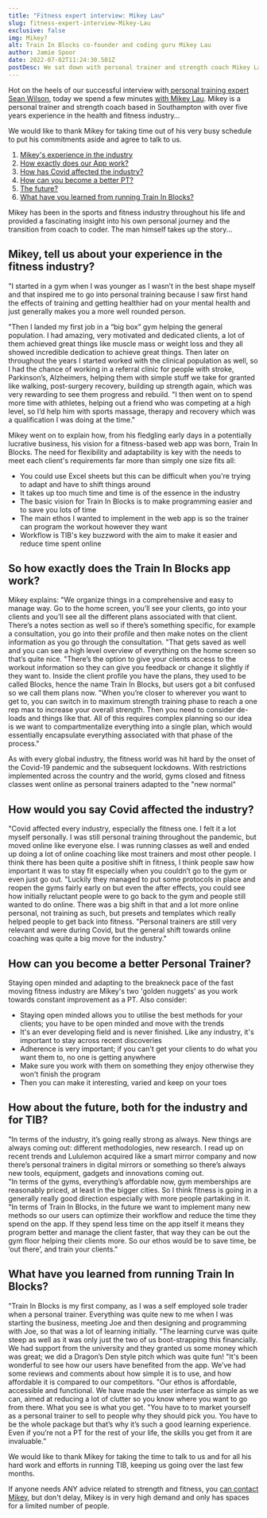 ```yaml
---
title: "Fitness expert interview: Mikey Lau"
slug: fitness-expert-interview-Mikey-Lau
exclusive: false
img: Mikey?
alt: Train In Blocks co-founder and coding guru Mikey Lau
author: Jamie Spoor
date: 2022-07-02T11:24:30.501Z
postDesc: We sat down with personal trainer and strength coach Mikey Lau
---
```

Hot on the heels of our successful interview with[ personal training expert Sean Wilson](https://traininblocks.com/blog/sean-wilson-personal-trainer-interview/), today we spend a few minutes [with Mikey Lau](https://traininblocks.com/blog/meet-the-tib-team-mikey/). Mikey is a personal trainer and strength coach based in Southampton with over five years experience in the health and fitness industry…

We would like to thank Mikey for taking time out of his very busy schedule to put his commitments aside and agree to talk to us. 

1. [Mikey's experience in the industry](<##  Mikey, tell us about your experience in the industry?>)
2. [How exactly does our App work? ](<## So how exactly does our app work?>)
3. [How has Covid affected the industry? ](<## How would you say Covid affected the industry?>)
4. [How can you become a better PT? ](<## How can you become a better PT?>)
5. [The future? ](<## How about the future, both for the industry and for TIB?>)
6. [What have you learned from running Train In Blocks? ](<## What have you learned from running Train In Blocks?>)

Mikey has been in the sports and fitness industry throughout his life and provided a fascinating insight into his own personal journey and the transition from coach to coder. The man himself takes up the story...

## Mikey, tell us about your experience in the fitness industry?

"I started in a gym when I was younger as I wasn’t in the best shape myself and that inspired me to go into personal training because I saw first hand the effects of training and getting healthier had on your mental health and just generally makes you a more well rounded person. 

"Then I landed my first job in a “big box” gym helping the general population. I had amazing, very motivated and dedicated clients, a lot of them achieved great things like muscle mass or weight loss and they all showed incredible dedication to achieve great things. Then later on throughout the years I started worked with the clinical population as well, so I had the chance of working in a referral clinic for people with stroke, Parkinson’s, Alzheimers, helping them with simple stuff we take for granted like walking, post-surgery recovery, building up strength again, which was very rewarding to see them progress and rebuild.
"I then went on to spend more time with athletes, helping out a friend who was competing at a high level, so I’d help him with sports massage, therapy and recovery which was a qualification I was doing at the time."

Mikey went on to explain how, from his fledgling early days in a potentially lucrative business, his vision for a fitness-based web app was born, Train In Blocks. The need for flexibility and adaptability is key with the needs to meet each client's requirements far more than simply one size fits all:

* You could use Excel sheets but this can be difficult when you're trying to adapt and have to shift things around
* It takes up too much time and time is of the essence in the industry
* The basic vision for Train In Blocks is to make programming easier and to save you lots of time
* The main ethos I wanted to implement in the web app is so the trainer can program the workout however they want
* Workflow is TIB's key buzzword with the aim to make it easier and reduce time spent online

## So how exactly does the Train In Blocks app work?

Mikey explains: "We organize things in a comprehensive and easy to manage way. Go to the home screen, you’ll see your clients, go into your clients and you’ll see all the different plans associated with that client. There’s a notes section as well so if there’s something specific, for example a consultation, you go into their profile and then make notes on the client information as you go through the consultation.
 "That gets saved as well and you can see a high level overview of everything on the home screen so that’s quite nice. 
"There’s the option to give your clients access to the workout information so they can give you feedback or change it slightly if they want to. Inside the client profile you have the plans, they used to be called Blocks, hence the name Train In Blocks, but users got a bit confused so we call them plans now. 
 "When you’re closer to  wherever you want to get to, you can switch in to maximum strength training phase to reach a one rep max to increase your overall strength. Then you need to consider de-loads and things like that. All of this requires complex planning so our idea is we want to compartmentalize everything into a single plan, which would essentially encapsulate everything associated with that phase of the process."

As with every global industry, the fitness world was hit hard by the onset of the Covid-19 pandemic and the subsequent lockdowns. With restrictions implemented across the country and the world, gyms closed and fitness classes went online as personal trainers adapted to the "new normal"

## How would you say Covid affected the industry?

"Covid affected every industry, especially the fitness one. I felt it a lot myself personally. I was still personal training throughout the pandemic, but moved online like everyone else. I was running classes as well and ended up doing a lot of online coaching like most trainers and most other people. I think there has been quite a positive shift in fitness, I think people saw how important it was to stay fit especially when you couldn’t go to the gym or even just go out. 
"Luckily they managed to put some protocols in place and reopen the gyms fairly early on but even the after effects, you could see how initially reluctant people were to go back to the gym and people still wanted to do online. There was a big shift in that and a lot more online personal, not training as such, but presets and templates which really helped people to get back into fitness. 
"Personal trainers are still very relevant and were during Covid, but the general shift towards online coaching was quite a big move for the industry."

## How can you become a better Personal Trainer?

Staying open minded and adapting to the breakneck pace of the fast moving fitness industry are Mikey's two 'golden nuggets' as you work towards constant improvement as a PT. Also consider: 

* Staying open minded allows you to utilise the best methods for your clients; you have to be open minded and move with the trends
* It's an ever developing field and is never finished. Like any industry, it's important to stay across recent discoveries
* Adherence is very important; if you can't get your clients to do what you want them to, no one is getting anywhere
* Make sure you work with them on something they enjoy otherwise they won't finish the program
* Then you can make it interesting, varied and keep on your toes

## How about the future, both for the industry and for TIB?

"In terms of the industry, it’s going really strong as always. New things are always coming out: different methodologies, new research. I read up on recent trends and Lululemon acquired like a smart mirror company and now there’s personal trainers in digital mirrors or something so there’s always new tools, equipment, gadgets and innovations coming out.\
"In terms of the gyms, everything’s affordable now, gym memberships are reasonably priced, at least in the bigger cities. So I think fitness is going in a generally really good direction especially with more people partaking in it.
"In terms of Train In Blocks, in the future we want to implement many new methods so our users can optimize their workflow and reduce the time they spend on the app. If they spend less time on the app itself it means they program better and manage the client faster, that way they can be out the gym floor helping their clients more. So our ethos would be to save time, be ‘out there’, and train your clients."

## What have you learned from running Train In Blocks?

"Train In Blocks is my first company, as I was a self employed sole trader when a personal trainer. Everything was quite new to me when I was starting the business, meeting Joe and then designing and programming with Joe, so that was a lot of learning initially. 
"The learning curve was quite steep as well as it was only just the two of us boot-strapping this financially. We had support from the university and they granted us some money which was great; we did a Dragon’s Den style pitch which was quite fun!
"It's been wonderful to see how our users have benefited from the app. We’ve had some reviews and comments about how simple it is to use, and how affordable it is compared to our competitors. 
"Our ethos is affordable, accessible and functional. We have made the user interface as simple as we can, aimed at reducing a lot of clutter so you know where you want to go from there. What you see is what you get. 
"You have to to market yourself as a personal trainer to sell to people why they should pick you. You have to be the whole package but that’s why it’s such a good learning experience. Even if you’re not a PT for the rest of your life, the skills you get from it are invaluable.”

We would like to thank Mikey for taking the time to talk to us and for all his hard work and efforts in running TIB, keeping us going over the last few months.  

If anyone needs ANY advice related to strength and fitness, you [can contact Mikey](https://traininblocks.com/), but don't delay, Mikey is in very high demand and only has spaces for a limited number of people.